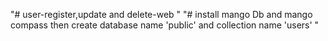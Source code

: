"# user-register,update and delete-web " 
"# install mango Db and mango compass then create database name 'public' and collection name 'users' "
